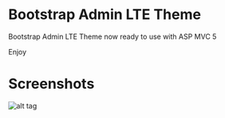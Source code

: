 Bootstrap Admin LTE Theme
=============

Bootstrap Admin LTE Theme now ready to use with ASP MVC 5

Enjoy

Screenshots
=============
![alt tag](https://github.com/marquesdasilva/aspmvcbootstrapadminlte/blob/master/Screenshots/adminlte_1.png)
